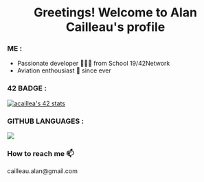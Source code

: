 <h1 align="center">Greetings! Welcome to Alan Cailleau's profile</h1>
<h3>ME :</h3> <ul>
<li>Passionate developer 👨🏼‍💻 from School 19/42Network</li>
<li>Aviation enthousiast 🛫 since ever</li></ul>

<h3>42 BADGE :</h3>
<a align="center" href="https://github.com/oakoudad/badge42"><img src="https://badge.mediaplus.ma/darkblue/acaillea?1337Badge=off&UM6P=off" alt="acaillea's 42 stats"/></a>

<h3>GITHUB LANGUAGES :</h3>
<a align="center" href='(https://github.com/anuraghazra/github-readme-stats)'><img src="https://github-readme-stats.vercel.app/api/top-langs/?username=alncailleau&layout=compact&theme=dark&show_icons=true" /></a>

<h3>How to reach me 📫</h3>
<p>cailleau.alan@gmail.com</p>
